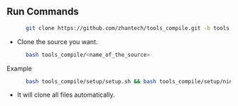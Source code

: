 
Run Commands
------------

```bash
      git clone https://github.com/zhantech/tools_compile.git -b tools
```

* Clone the source you want.

```bash
      bash tools_compile/<name_of_the_source> 
```

Example

```bash
      bash tools_compile/setup/setup.sh && bash tools_compile/setup/ninja.sh && bash tools_compile/setup/ccache.sh
```

* It will clone all files automatically.
